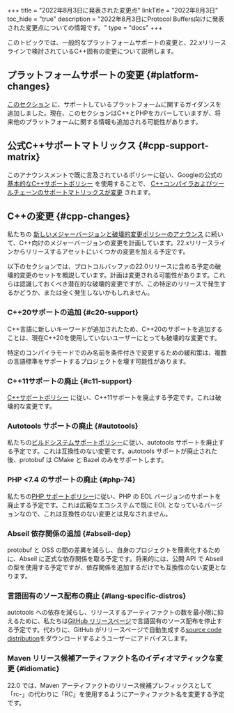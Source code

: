 +++
title = "2022年8月3日に発表された変更点"
linkTitle = "2022年8月3日"
toc_hide = "true"
description = "2022年8月3日にProtocol Buffers向けに発表された変更点についての情報です。"
type = "docs"
+++

このトピックでは、一般的なプラットフォームサポートの変更と、22.xリリースラインで検討されているC++固有の変更について説明します。

## プラットフォームサポートの変更 {#platform-changes}

[このセクション](/programming-guides/proto2#platforms) に、サポートしているプラットフォームに関するガイダンスを追加しました。現在、このセクションはC++とPHPをカバーしていますが、将来他のプラットフォームに関する情報も追加される可能性があります。

## 公式C++サポートマトリックス {#cpp-support-matrix}

このアナウンスメントで既に言及されているポリシーに従い、Googleの公式の
[基本的なC++サポートポリシー](/programming-guides/proto2#platforms) を使用することで、
[C++コンパイラおよびツールチェーンのサポートマトリックスが変更](https://github.com/google/oss-policies-info/blob/8067c719150dfec6a836dd82230c5eb0ba11acd7/foundational-cxx-support-matrix.md) されます。

## C++の変更 {#cpp-changes}

私たちの
[新しいメジャーバージョンと破壊的変更ポリシーのアナウンス](/news/2022-07-06) に続いて、C++向けのメジャーバージョンの変更を計画しています。22.xリリースラインからリリースするアセットにいくつかの変更を加える予定です。

以下のセクションでは、プロトコルバッファの22.0リリースに含める予定の破壊的変更のセットを概説しています。計画は変更される可能性があります。これらは認識しておくべき潜在的な破壊的変更ですが、この特定のリリースで発生するかどうか、または全く発生しないかもしれません。

### C++20サポートの追加 {#c20-support}

C++言語に新しいキーワードが追加されたため、C++20のサポートを追加することは、現在C++20を使用していないユーザーにとっても破壊的な変更です。

特定のコンパイラモードでのみ名前を条件付きで変更するための緩和策は、複数の言語標準をサポートするプロジェクトを壊す可能性があります。

### C++11サポートの廃止 {#c11-support}

[C++サポートポリシー](https://opensource.google/documentation/policies/cplusplus-support#4_c_language_standard) に従い、C++11サポートを廃止する予定です。これは破壊的な変更です。

### Autotools サポートの廃止 {#autotools}

私たちの[ビルドシステムサポートポリシー](https://opensource.google/documentation/policies/cplusplus-support#3_build_systems)に従い、autotools サポートを廃止する予定です。これは互換性のない変更です。autotools サポートが廃止された後、protobuf は CMake と Bazel のみをサポートします。

### PHP <7.4 のサポートの廃止 {#php-74}

私たちの[PHP サポートポリシー](https://cloud.google.com/php/getting-started/supported-php-versions)に従い、PHP の EOL バージョンのサポートを廃止する予定です。これは広範なエコシステムで既に EOL となっているバージョンなので、これは互換性のない変更とは見なされません。

### Abseil 依存関係の追加 {#abseil-dep}

protobuf と OSS の間の差異を減らし、自身のプロジェクトを簡素化するために、Abseil に正式な依存関係を取る予定です。将来的には、公開 API で Abseil の型を使用する予定ですが、依存関係を追加するだけでも互換性のない変更となります。

### 言語固有のソース配布の廃止 {#lang-specific-distros}

autotools への依存を減らし、リリースするアーティファクトの数を最小限に抑えるために、私たちは[GitHub リリースページ](https://github.com/protocolbuffers/protobuf/releases)で言語固有のソース配布を停止する予定です。代わりに、GitHub がリリースページで自動生成する[source code distribution](https://github.com/protocolbuffers/protobuf/releases)をダウンロードするようユーザーにアドバイスします。

### Maven リリース候補アーティファクト名のイディオマティックな変更 {#idiomatic}

22.0 では、Maven アーティファクトのリリース候補プレフィックスとして「rc-」の代わりに「RC」を使用するようにアーティファクト名を変更する予定です。
